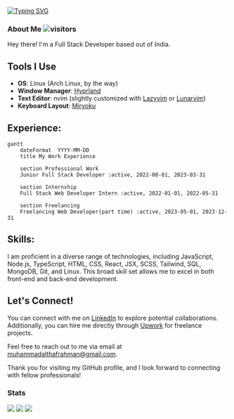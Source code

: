 <a href="https://git.io/typing-svg"><img src="https://readme-typing-svg.herokuapp.com?font=Quicksand&duration=3000&pause=1000&color=517EFF&width=435&lines=Hi!+all;I'm+Althaf;A+full+stack+developer+based+out+of+India;who's+also+a+Linux+and+open+source+enthusiast;I+also+like+ergonomic+keyboards+%3A)" alt="Typing SVG" /></a>

### About Me ![visitors](https://visitor-badge.laobi.icu/badge?page_id=Ultrahalf)

Hey there! I'm a Full Stack Developer based out of India.

## Tools I Use

- **OS**: Linux (Arch Linux, by the way)
- **Window Manager**: [Hyprland](https://hyprland.org/)
- **Text Editor**: nvim (slightly customized with [Lazyvim](https://www.lazyvim.org/) or [Lunarvim](https://www.lunarvim.org/))
- **Keyboard Layout**: [Miryoku](https://github.com/manna-harbour/miryoku)

## Experience:

```mermaid
gantt
    dateFormat  YYYY-MM-DD
    title My Work Experience

    section Professional Work
    Junior Full Stack Developer :active, 2022-08-01, 2023-03-31

    section Internship
    Full Stack Web Developer Intern :active, 2022-01-01, 2022-05-31

    section Freelancing
    Freelancing Web Developer(part time) :active, 2023-05-01, 2023-12-31
```

## Skills:

I am proficient in a diverse range of technologies, including JavaScript, Node.js, TypeScript, HTML, CSS, React, JSX, SCSS, Tailwind, SQL, MongoDB, Git, and Linux. This broad skill set allows me to excel in both front-end and back-end development.

## Let's Connect!

You can connect with me on [LinkedIn](https://www.linkedin.com/in/ultrahalf/) to explore potential collaborations. Additionally, you can hire me directly through [Upwork](https://www.upwork.com/freelancers/~019b90de03b64060eb) for freelance projects. 

Feel free to reach out to me via email at muhammadalthafrahman@gmail.com. 

Thank you for visiting my GitHub profile, and I look forward to connecting with fellow professionals!

### Stats
![](http://github-profile-summary-cards.vercel.app/api/cards/stats?username=Ultrahalf&theme=github_dark)
![](http://github-profile-summary-cards.vercel.app/api/cards/repos-per-language?username=Ultrahalf&theme=github_dark)
![](http://github-profile-summary-cards.vercel.app/api/cards/profile-details?username=Ultrahalf&theme=github_dark)

<!--[![GitHub Streak](https://github-readme-streak-stats.herokuapp.com?user=Ultrahalf&theme=github-dark-blue)](https://git.io/streak-stats)-->


